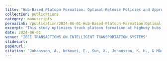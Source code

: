 ```yaml
---
title: "Hub-Based Platoon Formation: Optimal Release Policies and Approximate Solutions"
collection: publications
category: manuscripts
permalink: /publication/2024-06-01-Hub-Based-Platoon-Formation:Optimal-Release-Policies-and-Approximate-Solutions
excerpt: "This study optimizes truck platoon formation at highway hubs under decentralized, distributed, and centralized policies by developing dynamic programming-driven release thresholds and receding horizon solutions, revealing that decentralized strategies—despite yielding ~3.5% and 8% lower rewards than distributed and centralized approaches—achieve near-optimal performance without inter-hub coordination, validated via simulations on Swedish highway hubs."
date: 2024-06-01
venue: "IEEE TRANSACTIONS ON INTELLIGENT TRANSPORTATION SYSTEMS"
slidesurl: 
paperurl: 
citation: "Johansson, A., Nekouei, E., Sun, X., Johansson, K. H., & Mårtensson, J. (2023). Hub-based platoon formation: Optimal release policies and approximate solutions. IEEE Transactions on Intelligent Transportation Systems, 25(6), 5755-5766."
---
```

